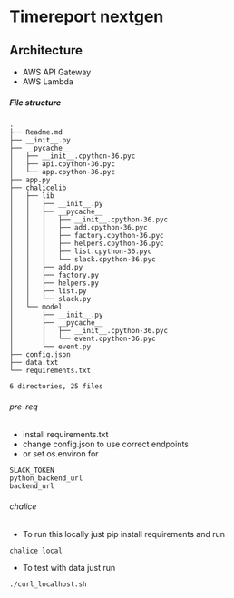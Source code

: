 # Timereport nextgen

## Architecture
* AWS API Gateway
* AWS Lambda

##### File structure
```
.
├── Readme.md
├── __init__.py
├── __pycache__
│   ├── __init__.cpython-36.pyc
│   ├── api.cpython-36.pyc
│   └── app.cpython-36.pyc
├── app.py
├── chalicelib
│   ├── lib
│   │   ├── __init__.py
│   │   ├── __pycache__
│   │   │   ├── __init__.cpython-36.pyc
│   │   │   ├── add.cpython-36.pyc
│   │   │   ├── factory.cpython-36.pyc
│   │   │   ├── helpers.cpython-36.pyc
│   │   │   ├── list.cpython-36.pyc
│   │   │   └── slack.cpython-36.pyc
│   │   ├── add.py
│   │   ├── factory.py
│   │   ├── helpers.py
│   │   ├── list.py
│   │   └── slack.py
│   └── model
│       ├── __init__.py
│       ├── __pycache__
│       │   ├── __init__.cpython-36.pyc
│       │   └── event.cpython-36.pyc
│       └── event.py
├── config.json
├── data.txt
└── requirements.txt

6 directories, 25 files
```
###### pre-req
- install requirements.txt
- change config.json to use correct endpoints
- or set os.environ for
```
SLACK_TOKEN
python_backend_url
backend_url
```
###### chalice

- To run this locally just pip install requirements and run
```
chalice local
```
- To test with data just run
```
./curl_localhost.sh
```
